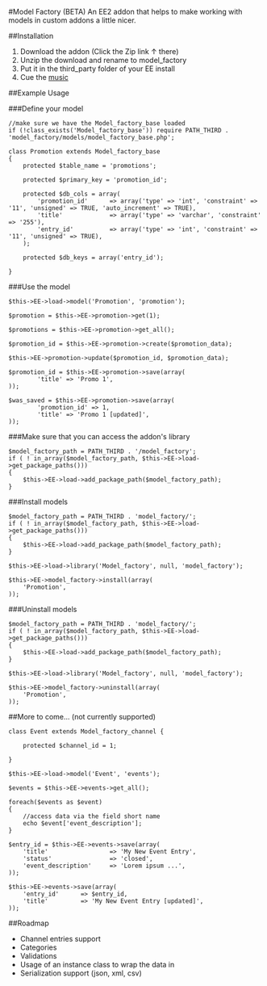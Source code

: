 #Model Factory (BETA)
An EE2 addon that helps to make working with models in custom addons a little nicer.


##Installation
1. Download the addon (Click the Zip link &uarr; there)
2. Unzip the download and rename to model_factory
3. Put it in the third_party folder of your EE install
4. Cue the [music](http://youtu.be/lG6qx-CAIzA?t=6s "music")


##Example Usage

###Define your model

	//make sure we have the Model_factory_base loaded
	if (!class_exists('Model_factory_base')) require PATH_THIRD . 'model_factory/models/model_factory_base.php';

	class Promotion extends Model_factory_base 
	{
	    protected $table_name = 'promotions';
	    
	    protected $primary_key = 'promotion_id';
	    
	    protected $db_cols = array(
	        'promotion_id'      => array('type' => 'int', 'constraint' => '11', 'unsigned' => TRUE, 'auto_increment' => TRUE),
	        'title'             => array('type' => 'varchar', 'constraint' => '255'),
	        'entry_id'          => array('type' => 'int', 'constraint' => '11', 'unsigned' => TRUE),
	    );

	    protected $db_keys = array('entry_id');
	    
	}

###Use the model

	$this->EE->load->model('Promotion', 'promotion');

	$promotion = $this->EE->promotion->get(1);

	$promotions = $this->EE->promotion->get_all();

	$promotion_id = $this->EE->promotion->create($promotion_data);

	$this->EE->promotion->update($promotion_id, $promotion_data);

	$promotion_id = $this->EE->promotion->save(array(
			'title' => 'Promo 1',
	));

	$was_saved = $this->EE->promotion->save(array(
			'promotion_id' => 1,
			'title' => 'Promo 1 [updated]',
	));


###Make sure that you can access the addon's library

	$model_factory_path = PATH_THIRD . '/model_factory';
	if ( ! in_array($model_factory_path, $this->EE->load->get_package_paths()))
	{
		$this->EE->load->add_package_path($model_factory_path);	
	}

###Install models

	$model_factory_path = PATH_THIRD . 'model_factory/';
	if ( ! in_array($model_factory_path, $this->EE->load->get_package_paths()))
	{
		$this->EE->load->add_package_path($model_factory_path);	
	}	

	$this->EE->load->library('Model_factory', null, 'model_factory');

	$this->EE->model_factory->install(array(
		'Promotion',
	));		

###Uninstall models

	$model_factory_path = PATH_THIRD . 'model_factory/';
	if ( ! in_array($model_factory_path, $this->EE->load->get_package_paths()))
	{
		$this->EE->load->add_package_path($model_factory_path);	
	}	

	$this->EE->load->library('Model_factory', null, 'model_factory');

	$this->EE->model_factory->uninstall(array(
		'Promotion',
	));


##More to come... (not currently supported)


	class Event extends Model_factory_channel {

		protected $channel_id = 1;

	}

	$this->EE->load->model('Event', 'events');

	$events = $this->EE->events->get_all();

	foreach($events as $event)
	{
		//access data via the field short name
		echo $event['event_description'];
	}

	$entry_id = $this->EE->events->save(array(
		'title' 				=> 'My New Event Entry',
		'status'				=> 'closed',
		'event_description'	 	=> 'Lorem ipsum ...',
	));

	$this->EE->events->save(array(
		'entry_id'		=> $entry_id,
		'title' 		=> 'My New Event Entry [updated]',
	));


##Roadmap

- Channel entries support
- Categories
- Validations
- Usage of an instance class to wrap the data in
- Serialization support (json, xml, csv)
 


